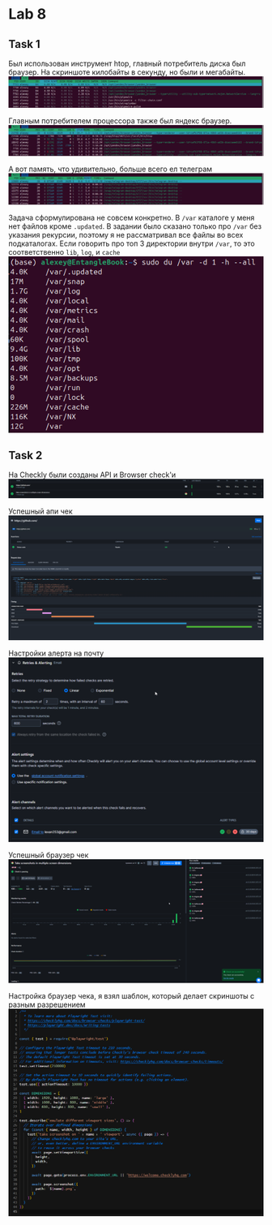 # Lab 8

## Task 1

Был использован инструмент htop, главный потребитель диска был браузер. На скриншоте килобайты в секунду, но были и мегабайты. \
![alt text](<screenshots/Снимок экрана от 2025-07-12 22-12-58.png>)

Главным потребителем процессора также был яндекс браузер. \
![alt text](<screenshots/Снимок экрана от 2025-07-12 22-13-16.png>)

А вот память, что удивительно, больше всего ел телеграм \
![alt text](<screenshots/Снимок экрана от 2025-07-12 22-13-25.png>)

Задача сформулирована не совсем конкретно. В `/var` каталоге у меня нет файлов кроме `.updated`. В задании было сказано только про `/var` без указания рекурсии, поэтому я не рассматривал все файлы во всех подкаталогах. Если говорить про топ 3 директории внутри `/var`, то это соответственно `lib`, `log`, и `cache` \
![alt text](<screenshots/Снимок экрана от 2025-07-12 22-18-31.png>)

## Task 2

На Checkly были созданы API и Browser check'и \
![alt text](screenshots/browser_VQWlJOdWfj.png)

Успешный апи чек \
![alt text](screenshots/browser_IcYXK9nRuy.png)

Настройки алерта на почту \
![alt text](screenshots/browser_RjPAXOVQy2.png)

Успешный браузер чек \
![alt text](<screenshots/image copy 3.png>)

Настройка браузер чека, я взял шаблон, который делает скриншоты с разным разрешением \
![alt text](<screenshots/image copy 4.png>)